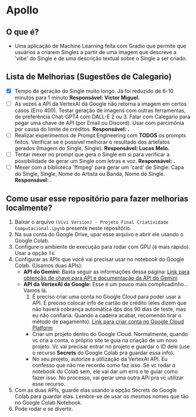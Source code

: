 # Apollo

## O que é?
* Uma aplicação de Machine Learning feita com Gradio que permite que usuários a criarem Singles a partir de uma imagem que descreve a 'vibe' do Single e de uma descrição textual sobre o Single a ser criado.

## Lista de Melhorias (Sugestões de Calegario)
- [X] Tempo de geração do Single muito longo. Já foi reduzido de 6-10 minutos para 1 minuto __Responsável: Victor Miguel.__
- [ ] As vezes a API da VertexAI da Google não retorna a imagem em certos casos (Erro 400). Testar geração de imagens com outras ferramentas, de preferência Chat-GPT4 com DALL-E 2 ou 3. Falar com Calegario para pegar uma chave de API (por Email ou Discord). Usar com parcimônia por causa do limite de créditos. __Responsável: .__
- [ ] Realizar experimentos de Prompt Engineering com __TODOS__ os prompts feitos. Verificar se é possível melhorar o resultado dos artefatos gerados (Imagem do Single, Single). __Responsável: Lucas Melo.__
- [ ] Tentar mexer no prompt que gera o Single em si para verificar a possibilidade de gerar um Single com letras e voz. __Responsável: .__
- [ ] Mexer com a biblioteca 'ffmpeg' para gerar um 'card' de Single: Capa do Single, Single, Nome do Artista ou Banda, Nome do Single. __Responsável: .__

## Como usar esse repositório para fazer melhorias localmente?
1. Baixar o arquivo ```(Vivi Version) - Projeto Final Criatividade Computacional.ipynb``` presente neste repositório.
2. Na sua conta do Google Drive, upar esse arquivo e abrir ele usando o Google Colab.
3. Configure o ambiente de execução para rodar com GPU (é mais rápido). Usar a opção ```T4```.
4. Configurar as APIs que você vai precisar usar no notebook do Google Colab. (Usamos duas APIs):
    * __API do Gemini:__ Basta seguir as informações dessa página: [Link para obtenção de chave para API e documentação da API do Gemini](https://ai.google.dev/)
    * __API da VertexAI da Google:__ Esse é um pouco mais complicadinho... Vamos lá.
         1. É preciso criar uma conta no Google Cloud para poder usar a API. É preciso colocar info de cartão de crédito (eles dizem que não haverá cobrança automática dps dos 90 dias de teste, mas eu não confiaria. Quando a cadeira acabar, recomendo tirar o método de pagamento). [Link para criar conta no Google Cloud Platform](https://accounts.google.com/v3/signin/)
         * Criar um projeto dentro do Google Cloud. Normalmente, quando vc cria a conta, o próprio site te guia na criação de um novo projeto. Vc vai precisar entrar no projeto e guardar o ID dele (use o recurso __Secrets__ do Google Colab pra guardar essa info).
         * No seu projeto, autorize a utilização da VertexAI API. Eu confesso que não me recordo como faz isso. Se vc rodar o notebook do Colab sem, ele vai dar um erro e te guiar como fazer isso. No processo, vai gerar uma outra API pra vc utilizar esse recurso.
5. Com as duas APIs, guarde elas usando a opção Secrets do Google Colab para guardar elas. Lembre-se de usar os mesmos nomes que tão no Google Colab Notebook.
6. Pode rodar e se divertir.
